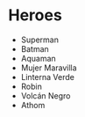# Heroes

* Superman
* Batman
* Aquaman
* Mujer Maravilla
* Linterna Verde
* Robin
* Volcán Negro
* Athom
